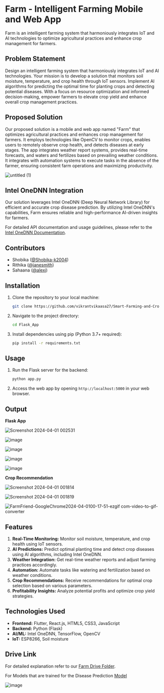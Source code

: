 
# Farm - Intelligent Farming Mobile and Web App



Farm is an intelligent farming system that harmoniously integrates IoT and AI technologies to optimize agricultural practices and enhance crop management for farmers.

## Problem Statement

Design an intelligent farming system that harmoniously integrates IoT and AI technologies. Your mission is to develop a solution that monitors soil moisture, temperature, and crop health through IoT sensors. Implement AI algorithms for predicting the optimal time for planting crops and detecting potential diseases. With a focus on resource optimization and informed decision-making, empower farmers to elevate crop yield and enhance overall crop management practices.

## Proposed Solution

Our proposed solution is a mobile and web app named "Farm" that optimizes agricultural practices and enhances crop management for farmers. It employs technologies like OpenCV to monitor crops, enables users to remotely observe crop health, and detects diseases at early stages. The app integrates weather report systems, provides real-time forecasts, and waters and fertilizes based on prevailing weather conditions. It integrates with automation systems to execute tasks in the absence of the farmer, ensuring consistent farm operations and maximizing productivity.


![untitled (1)](https://github.com/vikrantvikaasa27/Smart-Farming-and-Crop-Price-Prediction/assets/94424716/b409c371-1702-4478-a681-8befed6f9304)

## Intel OneDNN Integration

Our solution leverages Intel OneDNN (Deep Neural Network Library) for efficient and accurate crop disease prediction. By utilizing Intel OneDNN's capabilities, Farm ensures reliable and high-performance AI-driven insights for farmers.

For detailed API documentation and usage guidelines, please refer to the [Intel OneDNN Documentation](https://software.intel.com/content/www/us/en/develop/tools/oneapi/components/onednn.html).

## Contributors

- Shobika ([@Shobika-k2004](https://github.com/Shobika-k2004))
- Rithika ([@janesmith](https://github.com/janesmith))
- Sahaana ([@alexj](https://github.com/alexj))

## Installation

1. Clone the repository to your local machine:
   ```bash
   git clone https://github.com/vikrantvikaasa27/Smart-Farming-and-Crop-Price-Prediction
   ```

2. Navigate to the project directory:
   ```bash
   cd Flask_App
   ```

3. Install dependencies using pip (Python 3.7+ required):
   ```bash
   pip install -r requirements.txt
   ```

## Usage

1. Run the Flask server for the backend:
   ```bash
   python app.py
   ```

2. Access the web app by opening `http://localhost:5000` in your web browser.

## Output
**Flask App**

![Screenshot 2024-04-01 002531](https://github.com/vikrantvikaasa27/Smart-Farming-and-Crop-Price-Prediction/assets/94424716/a39694a1-4135-40f3-8cdb-70ff547f5397)

![image](https://github.com/vikrantvikaasa27/Smart-Farming-and-Crop-Price-Prediction/assets/94424716/ea9be19a-cf0c-46ad-a81e-7f6a63b19868)

![image](https://github.com/vikrantvikaasa27/Smart-Farming-and-Crop-Price-Prediction/assets/94424716/271e9f9d-ab26-4b31-b719-b832c3aab79f)

![image](https://github.com/vikrantvikaasa27/Smart-Farming-and-Crop-Price-Prediction/assets/94424716/94f64ced-5974-4d9c-8954-c33584ea68ab)

![image](https://github.com/vikrantvikaasa27/Smart-Farming-and-Crop-Price-Prediction/assets/94424716/b1c075a1-1c5f-48e2-9866-f055f0e61f6f)

**Crop Recommendation**

![Screenshot 2024-04-01 001814](https://github.com/vikrantvikaasa27/Smart-Farming-and-Crop-Price-Prediction/assets/94424716/fc49682a-523c-4efc-92dd-52d77d5b053c)

![Screenshot 2024-04-01 001819](https://github.com/vikrantvikaasa27/Smart-Farming-and-Crop-Price-Prediction/assets/94424716/0b2b7803-62b5-402a-a66c-bee0b5c94428)


![FarmFriend-GoogleChrome2024-04-0100-17-51-ezgif com-video-to-gif-converter](https://github.com/vikrantvikaasa27/Smart-Farming-and-Crop-Price-Prediction/assets/94424716/ef4fe6e6-4a6a-4faf-b73a-a48e482fa319)



## Features

1. **Real-Time Monitoring:** Monitor soil moisture, temperature, and crop health using IoT sensors.
2. **AI Predictions:** Predict optimal planting time and detect crop diseases using AI algorithms, including Intel OneDNN.
3. **Weather Integration:** Get real-time weather reports and adjust farming practices accordingly.
4. **Automation:** Automate tasks like watering and fertilization based on weather conditions.
5. **Crop Recommendations:** Receive recommendations for optimal crop selection based on various parameters.
6. **Profitability Insights:** Analyze potential profits and optimize crop yield strategies.

## Technologies Used

- **Frontend:** Flutter, React.js, HTML5, CSS3, JavaScript
- **Backend:** Python (Flask)
- **AI/ML:** Intel OneDNN, TensorFlow, OpenCV
- **IoT:** ESP8266, Soil moisture 

## Drive Link

For detailed explanation refer to our [Farm Drive Folder](https://drive.google.com/drive/folders/1g2hzkn0VZ8yKnyBZg7_p83glG7NSvM5F?usp=drive_link](https://drive.google.com/drive/folders/1g2hzkn0VZ8yKnyBZg7_p83glG7NSvM5F?usp=drive_link)).

For Models that are trained for the Disease Prediction  [Model](https://drive.google.com/drive/folders/1g2hzkn0VZ8yKnyBZg7_p83glG7NSvM5F?usp=drive_link](https://drive.google.com/drive/folders/1Q3j9XH-y5P87Qtl5GHsazNLn6B5UOhB3?usp=drive_link))


![image](https://github.com/vikrantvikaasa27/Smart-Farming-and-Crop-Price-Prediction/assets/94424716/b93904d1-c66e-4e02-ade2-51c7686e9793)
